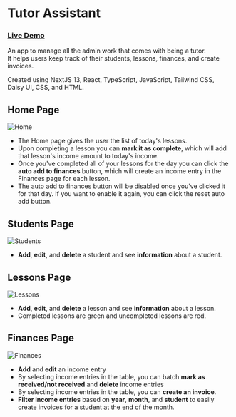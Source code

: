 # Tutor Assistant

### [Live Demo](https://tutor-assistant.vercel.app/)

An app to manage all the admin work that comes with being a tutor.   
It helps users keep track of their students, lessons, finances, and create invoices.

Created using NextJS 13, React, TypeScript, JavaScript, Tailwind CSS, Daisy UI, CSS, and HTML.

## Home Page
![Home](https://github.com/jinsun91/tutor-assistant/assets/33980648/7c5e5c78-0a1f-4f7a-9ecd-5303c4a1e40e)
- The Home page gives the user the list of today's lessons.   
- Upon completing a lesson you can **mark it as complete**, which will add that lesson's income amount to today's income.   
- Once you've completed all of your lessons for the day you can click the **auto add to finances** button, which will create an income entry in the Finances page for each lesson.
- The auto add to finances button will be disabled once you've clicked it for that day. If you want to enable it again, you can click the reset auto add button.

## Students Page
![Students](https://github.com/jinsun91/tutor-assistant/assets/33980648/a29b54e9-f9f6-45ee-9136-3b4e2973bcbf)
- **Add**, **edit**, and **delete** a student and see **information** about a student.

## Lessons Page
![Lessons](https://github.com/jinsun91/tutor-assistant/assets/33980648/f0306062-ccf8-476e-a2de-a51d55f44b3d)
- **Add**, **edit**, and **delete** a lesson and see **information** about a lesson.
- Completed lessons are green and uncompleted lessons are red.

## Finances Page
![Finances](https://github.com/jinsun91/tutor-assistant/assets/33980648/03dec85f-ee4e-4133-97b2-26ce0aba2ba9)
- **Add** and **edit** an income entry
- By selecting income entries in the table, you can batch **mark as received/not received** and **delete** income entries
- By selecting income entries in the table, you can **create an invoice**.
- **Filter income entries** based on **year**, **month**, and **student** to easily create invoices for a student at the end of the month.
